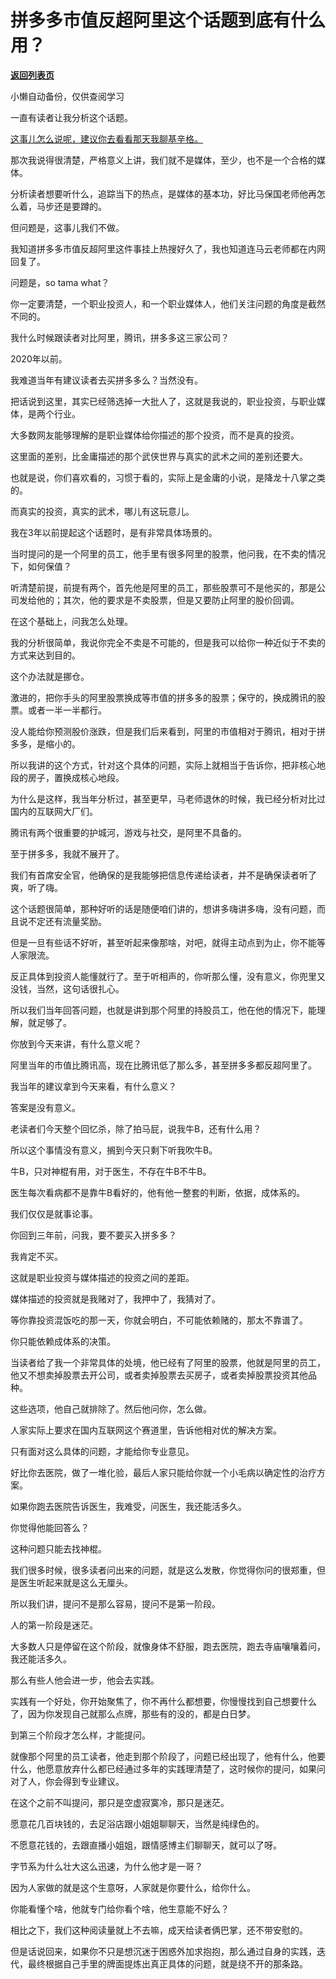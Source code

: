 # 拼多多市值反超阿里这个话题到底有什么用？

[**返回列表页**](/gzh/记忆承载3)

小懒自动备份，仅供查阅学习

一直有读者让我分析这个话题。  

[这事儿怎么说呢，建议你去看看那天我聊基辛格。](http://mp.weixin.qq.com/s?__biz=MzU3NDc5Nzc0NQ==&mid=2247526371&idx=1&sn=b1bb0623df89e9bbdd131668e9366e22&chksm=fd2ec53dca594c2bd2f7f5caabe0155b1fa10bdd505fbc6491599d0373086fd7918b5b48f1e4&scene=21#wechat_redirect)  

那次我说得很清楚，严格意义上讲，我们就不是媒体，至少，也不是一个合格的媒体。  

分析读者想要听什么，追踪当下的热点，是媒体的基本功，好比马保国老师他再怎么着，马步还是要蹲的。  

但问题是，这事儿我们不做。  

我知道拼多多市值反超阿里这件事挂上热搜好久了，我也知道连马云老师都在内网回复了。  

问题是，so tama what？  

你一定要清楚，一个职业投资人，和一个职业媒体人，他们关注问题的角度是截然不同的。  

我什么时候跟读者对比阿里，腾讯，拼多多这三家公司？  

2020年以前。

我难道当年有建议读者去买拼多多么？当然没有。  

把话说到这里，其实已经筛选掉一大批人了，这就是我说的，职业投资，与职业媒体，是两个行业。  

大多数网友能够理解的是职业媒体给你描述的那个投资，而不是真的投资。  

这里面的差别，比金庸描述的那个武侠世界与真实的武术之间的差别还要大。  

也就是说，你们喜欢看的，习惯于看的，实际上是金庸的小说，是降龙十八掌之类的。  

而真实的投资，真实的武术，哪儿有这玩意儿。

我在3年以前提起这个话题时，是有非常具体场景的。  

当时提问的是一个阿里的员工，他手里有很多阿里的股票，他问我，在不卖的情况下，如何保值？

听清楚前提，前提有两个，首先他是阿里的员工，那些股票可不是他买的，那是公司发给他的；其次，他的要求是不卖股票，但是又要防止阿里的股价回调。  

在这个基础上，问我怎么处理。

我的分析很简单，我说你完全不卖是不可能的，但是我可以给你一种近似于不卖的方式来达到目的。  

这个办法就是挪仓。

激进的，把你手头的阿里股票换成等市值的拼多多的股票；保守的，换成腾讯的股票。或者一半一半都行。

没人能给你预测股价涨跌，但是我们后来看到，阿里的市值相对于腾讯，相对于拼多多，是缩小的。  

所以我讲的这个方式，针对这个具体的问题，实际上就相当于告诉你，把非核心地段的房子，置换成核心地段。

为什么是这样，我当年分析过，甚至更早，马老师退休的时候，我已经分析对比过国内的互联网大厂们。  

腾讯有两个很重要的护城河，游戏与社交，是阿里不具备的。  

至于拼多多，我就不展开了。

我们有首席安全官，他确保的是我能够把信息传递给读者，并不是确保读者听了爽，听了嗨。

这个话题很简单，那种好听的话是随便咱们讲的，想讲多嗨讲多嗨，没有问题，而且说不定还有流量奖励。  

但是一旦有些话不好听，甚至听起来像那啥，对吧，就得主动点到为止，你不能等人家限流。

反正具体到投资人能懂就行了。至于听相声的，你听那么懂，没有意义，你兜里又没钱，当然，这句话很扎心。

所以我们当年回答问题，也就是讲到那个阿里的持股员工，他在他的情况下，能理解，就足够了。  

你放到今天来讲，有什么意义呢？  

阿里当年的市值比腾讯高，现在比腾讯低了那么多，甚至拼多多都反超阿里了。

我当年的建议拿到今天来看，有什么意义？  

答案是没有意义。

老读者们今天整个回忆杀，除了拍马屁，说我牛B，还有什么用？  

所以这个事情没有意义，搁到今天只剩下听我吹牛B。

牛B，只对神棍有用，对于医生，不存在牛B不牛B。  

医生每次看病都不是靠牛B看好的，他有他一整套的判断，依据，成体系的。

我们仅仅是就事论事。  

你回到三年前，问我，要不要买入拼多多？

我肯定不买。

这就是职业投资与媒体描述的投资之间的差距。  

媒体描述的投资就是我赌对了，我押中了，我猜对了。  

等你靠投资混饭吃的那一天，你就会明白，不可能依赖赌的，那太不靠谱了。

你只能依赖成体系的决策。

当读者给了我一个非常具体的处境，他已经有了阿里的股票，他就是阿里的员工，他又不想卖掉股票去开公司，或者卖掉股票去买房子，或者卖掉股票投资其他品种。  

这些选项，他自己就排除了。然后他问你，怎么做。

人家实际上要求在国内互联网这个赛道里，告诉他相对优的解决方案。  

只有面对这么具体的问题，才能给你专业意见。

好比你去医院，做了一堆化验，最后人家只能给你就一个小毛病以确定性的治疗方案。  

如果你跑去医院告诉医生，我难受，问医生，我还能活多久。  

你觉得他能回答么？  

这种问题只能去找神棍。  

我们很多时候，很多读者问出来的问题，就是这么发散，你觉得你问的很郑重，但是医生听起来就是这么无厘头。

所以我们讲，提问不是那么容易，提问不是第一阶段。  

人的第一阶段是迷茫。

大多数人只是停留在这个阶段，就像身体不舒服，跑去医院，跑去寺庙嚷嚷着问，我还能活多久。  

那么有些人他会进一步，他会去实践。  

实践有一个好处，你开始聚焦了，你不再什么都想要，你慢慢找到自己想要什么了，因为你发现自己就那么点牌，那些有的没的，都是白日梦。

到第三个阶段才怎么样，才能提问。  

就像那个阿里的员工读者，他走到那个阶段了，问题已经出现了，他有什么，他要什么，他愿意放弃什么都已经通过多年的实践理清楚了，这时候你的提问，如果问对了人，你会得到专业建议。  

在这个之前不叫提问，那只是空虚寂寞冷，那只是迷茫。  

愿意花几百块钱的，去足浴店跟小姐姐聊聊天，当然是纯绿色的。

不愿意花钱的，去跟直播小姐姐，跟情感博主们聊聊天，就可以了呀。

字节系为什么壮大这么迅速，为什么他才是一哥？  

因为人家做的就是这个生意呀，人家就是你要什么，给你什么。

你能看懂个啥，他就专门给你看个啥，他生意能不好么？  

相比之下，我们这种阅读量就上不去嘛，成天给读者俩巴掌，还不带安慰的。  

但是话说回来，如果你不只是想沉迷于困惑外加求抱抱，那么通过自身的实践，迭代，最终根据自己手里的牌面提炼出真正具体的问题，就是绕不开的那条路。

